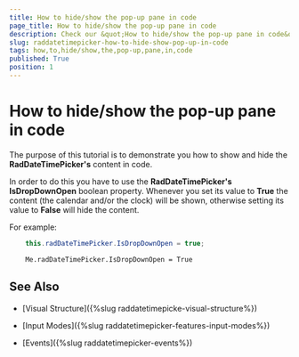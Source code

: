 ```yaml
---
title: How to hide/show the pop-up pane in code
page_title: How to hide/show the pop-up pane in code
description: Check our &quot;How to hide/show the pop-up pane in code&quot; documentation article for the RadDateTimePicker {{ site.framework_name }} control.
slug: raddatetimepicker-how-to-hide-show-pop-up-in-code
tags: how,to,hide/show,the,pop-up,pane,in,code
published: True
position: 1
---
```


# How to hide/show the pop-up pane in code

The purpose of this tutorial is to demonstrate you how to show and hide the __RadDateTimePicker's__ content in code. 

In order to do this you have to use the __RadDateTimePicker's IsDropDownOpen__ boolean property. Whenever you set its value to __True__ the content (the calendar and/or the clock) will be shown, otherwise setting its value to __False__ will hide the content. 

For example:



```C#
	this.radDateTimePicker.IsDropDownOpen = true;
```
```VB.NET
	Me.radDateTimePicker.IsDropDownOpen = True
```

## See Also

 * [Visual Structure]({%slug raddatetimepicke-visual-structure%})

 * [Input Modes]({%slug raddatetimepicker-features-input-modes%})

 * [Events]({%slug raddatetimepicker-events%})
